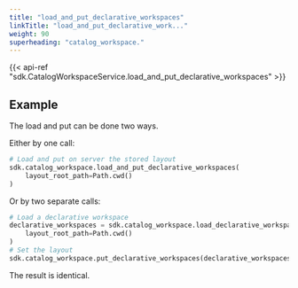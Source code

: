 ```yaml
---
title: "load_and_put_declarative_workspaces"
linkTitle: "load_and_put_declarative_work..."
weight: 90
superheading: "catalog_workspace."
---
```


{{< api-ref "sdk.CatalogWorkspaceService.load_and_put_declarative_workspaces" >}}

## Example

The load and put can be done two ways.

Either by one call:

```python
# Load and put on server the stored layout
sdk.catalog_workspace.load_and_put_declarative_workspaces(
    layout_root_path=Path.cwd()
)
```

Or by two separate calls:

```python
# Load a declarative workspace
declarative_workspaces = sdk.catalog_workspace.load_declarative_workspaces(
    layout_root_path=Path.cwd()
)
# Set the layout
sdk.catalog_workspace.put_declarative_workspaces(declarative_workspaces)
```

The result is identical.
